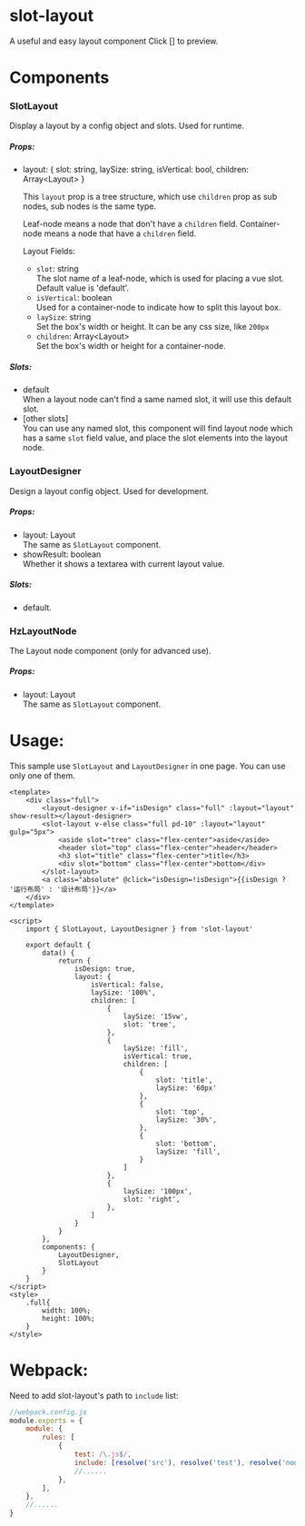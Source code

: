 # slot-layout
A useful and easy layout component
Click [] to preview.

# Components

### SlotLayout
Display a layout by a config object and slots. Used for runtime.

##### Props:
* layout: { slot: string, laySize: string, isVertical: bool, children: Array\<Layout> }

  This `layout` prop is a tree structure, which use `children` prop as sub nodes, sub nodes is the same type. 

  Leaf-node means a node that don't have a `children` field. Container-node means a node that have a `children` field.
  
  Layout Fields:
  * `slot`: string   
    The slot name of a leaf-node, which is used for placing a vue slot. Default value is 'default'.
  * `isVertical`: boolean     
    Used for a container-node to indicate how to split this layout box. 
  * `laySize`: string  
    Set the box's width or height. It can be any css size, like `200px`
  * `children`: Array\<Layout>  
    Set the box's width or height for a container-node.
    
##### Slots:
* default   
  When a layout node can't find a same named slot, it will use this default slot.
* [other slots]    
  You can use any named slot, this component will find layout node which has a same `slot` field value, and place the slot elements into the layout node. 
  
### LayoutDesigner
Design a layout config object. Used for development.
##### Props:
* layout: Layout  
The same as `SlotLayout` component.
* showResult: boolean  
Whether it shows a textarea with current layout value.
##### Slots:
* default.

### HzLayoutNode
The Layout node component (only for advanced use).
##### Props:
* layout: Layout  
The same as `SlotLayout` component.

# Usage:
This sample use `SlotLayout` and `LayoutDesigner` in one page.
You can use only one of them.

````vue
<template>
    <div class="full">
        <layout-designer v-if="isDesign" class="full" :layout="layout" show-result></layout-designer>
        <slot-layout v-else class="full pd-10" :layout="layout" gulp="5px">
            <aside slot="tree" class="flex-center">aside</aside>
            <header slot="top" class="flex-center">header</header>
            <h3 slot="title" class="flex-center">title</h3>
            <div slot="bottom" class="flex-center">bottom</div>
        </slot-layout>
        <a class="absolute" @click="isDesign=!isDesign">{{isDesign ? '运行布局' : '设计布局'}}</a>
    </div>
</template>

<script>
    import { SlotLayout, LayoutDesigner } from 'slot-layout'

    export default {
        data() {
            return {
                isDesign: true,
                layout: {
                    isVertical: false,
                    laySize: '100%',
                    children: [
                        {
                            laySize: '15vw',
                            slot: 'tree',
                        },
                        {
                            laySize: 'fill',
                            isVertical: true,
                            children: [
                                {
                                    slot: 'title',
                                    laySize: '60px'
                                },
                                {
                                    slot: 'top',
                                    laySize: '30%',
                                },
                                {
                                    slot: 'bottom',
                                    laySize: 'fill',
                                }
                            ]
                        },
                        {
                            laySize: '100px',
                            slot: 'right',
                        },
                    ]
                }
            }
        },
        components: {
            LayoutDesigner,
            SlotLayout
        }
    }
</script>
<style>
    .full{
        width: 100%;
        height: 100%;
    }
</style>
````

# Webpack:   

Need to add slot-layout's path to `include` list:

````js
//webpack.config.js
module.exports = {
    module: {
        rules: [
            {
                test: /\.js$/,
                include: [resolve('src'), resolve('test'), resolve('node_modules/slot-layout')],
                //......
            },
        ],
    },
    //......
}
````
